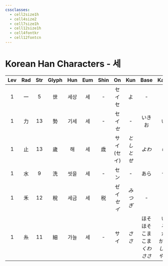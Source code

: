 ```yaml
---
cssclasses:
  - cell2size1h
  - cell4size2
  - cell7size1h
  - cell12size1h
  - cell4fontkr
  - cell12fontcn
---
```


# Korean Han Characters - 세

| Lev | Rad | Str | Glyph | Hun | Eum | Shin |     On     |    Kun     |                Base                |              Kana               | Simp |    Man     |  Can  | Viet |
| :-: | :-: | :-: | :---: | :-: | :-: | :--: | :--------: | :--------: | :--------------------------------: | :-----------------------------: | :--: | :--------: | :---: | :--: |
|  1  |  一  |  5  |   世   | 세상  |  세  |  -   |  セイ<br>セ   |     よ      |                 -                  |                -                |  -   |    shì     | sai3  | thế  |
|  1  |  力  | 13  |   勢   | 기세  |  세  |  -   | セイ<br>*セ*  |     -      |                いきお                 |                い                |  势   |    shì     | sai3  | thế  |
|  1  |  止  | 13  |   歲   |  해  |  세  |  歳   | サイ<br>(セイ) | *とし<br>とせ* |                *よわ*                |               *い*               |  岁   |    suì     | seoi3 | tuế  |
|  1  |  水  |  9  |   洗   | 씻을  |  세  |  -   |     セン     |     -      |                 あら                 |                う                |  -   | xǐ<br>xiǎn | sai2  | tẩy  |
|  1  |  禾  | 12  |   稅   | 세금  |  세  |  税   | ゼイ<br>*セイ* |   *みつぎ*    |                 -                  |                -                |  税   |    shuì    | seoi3 | thuế |
|  1  |  糸  | 11  |   細   | 가늘  |  세  |  -   |     サイ     |    *ささ*    | ほそ<br>ほそ<br>こま<br>こま<br>*くわ<br>ささ* | い<br>る<br>か<br>かい<br>*しい<br>やか* |  细   |     xì     | sai3  | tới  |
